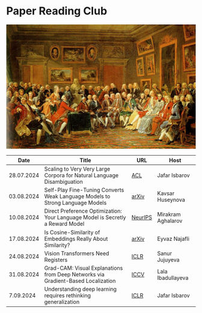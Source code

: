 # Paper Reading Club

![In the Salon of Madame Geoffrin in 1755](assets/salon.jpg "In the Salon of Madame Geoffrin in 1755")

| Date       | Title | URL  | Host |
|------------|-------|------|------|
|28.07.2024| Scaling to Very Very Large Corpora for Natural Language Disambiguation |[ACL](https://aclanthology.org/P01-1005/)| Jafar Isbarov |
|03.08.2024| Self-Play Fine-Tuning Converts Weak Language Models to Strong Language Models |[arXiv](https://arxiv.org/abs/2401.01335)| Kavsar Huseynova |
|10.08.2024| Direct Preference Optimization: Your Language Model is Secretly a Reward Model |[NeurIPS](https://neurips.cc/virtual/2023/oral/73865)| Mirakram Aghalarov |
|17.08.2024| Is Cosine-Similarity of Embeddings Really About Similarity? |[arXiv](https://arxiv.org/abs/2403.05440)| Eyvaz Najafli |
|24.08.2024| Vision Transformers Need Registers |[ICLR](https://iclr.cc/virtual/2024/oral/19794)| Sanur Jujuyeva |
|31.08.2024| Grad-CAM: Visual Explanations from Deep Networks via Gradient-Based Localization | [ICCV](https://openaccess.thecvf.com/content_ICCV_2017/papers/Selvaraju_Grad-CAM_Visual_Explanations_ICCV_2017_paper.pdf)| Lala Ibadullayeva |
|7.09.2024| Understanding deep learning requires rethinking generalization |[ICLR](https://www.semanticscholar.org/paper/Understanding-deep-learning-requires-rethinking-Zhang-Bengio/54ddb00fa691728944fd8becea90a373d21597cf)| Jafar Isbarov |
